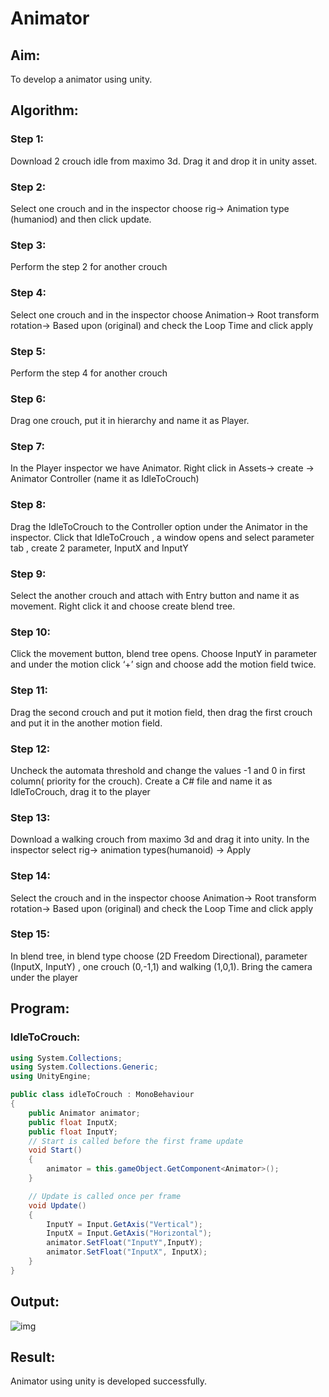 # Animator

## Aim:
To develop a animator using unity.

## Algorithm:
### Step 1: 
Download 2 crouch idle from maximo 3d. Drag it and drop it in unity asset.
### Step 2: 
Select one crouch and in the inspector choose rig-> Animation type (humaniod) and then click update.
### Step 3: 
Perform the step 2 for another crouch
### Step 4: 
Select one crouch and in the inspector choose Animation-> Root transform rotation-> Based upon (original)  and check the Loop Time and click apply
### Step 5: 
Perform the step 4 for another crouch
### Step 6: 
Drag one crouch, put it in hierarchy and name it as Player.
### Step 7: 
In the Player inspector we have Animator. Right click in Assets-> create -> Animator Controller (name it as IdleToCrouch)
### Step 8: 
Drag the IdleToCrouch to the Controller option under the Animator in the inspector. Click that IdleToCrouch , a window opens and select parameter tab , create 2 parameter, InputX and InputY
### Step 9: 
Select the another crouch and attach with Entry button and name it as movement. Right click it and choose create blend tree.
### Step 10: 
Click the movement button, blend tree opens. Choose InputY in parameter and under the motion click ‘+’ sign and choose add the motion field twice.
### Step 11: 
Drag the second crouch and put it motion field, then drag the first crouch and put it in the another motion field.
### Step 12: 
Uncheck the automata threshold and change the values -1 and 0 in first column( priority for the crouch). Create a C# file and name it as IdleToCrouch, drag it to the player
### Step 13: 
Download a walking crouch from maximo 3d and drag it into unity. In the inspector select rig-> animation types(humanoid) -> Apply
### Step 14: 
Select the crouch and in the inspector choose Animation-> Root transform rotation-> Based upon (original)  and check the Loop Time and click apply
### Step 15: 
In blend tree, in blend type choose (2D Freedom Directional), parameter (InputX, InputY) , one crouch (0,-1,1) and walking (1,0,1). Bring the camera under the player 

## Program:
### IdleToCrouch:
```c#
using System.Collections;
using System.Collections.Generic;
using UnityEngine;

public class idleToCrouch : MonoBehaviour
{
    public Animator animator;
    public float InputX;
    public float InputY;
    // Start is called before the first frame update
    void Start()
    {
        animator = this.gameObject.GetComponent<Animator>();
    }

    // Update is called once per frame
    void Update()
    {
        InputY = Input.GetAxis("Vertical");
        InputX = Input.GetAxis("Horizontal");
        animator.SetFloat("InputY",InputY);
        animator.SetFloat("InputX", InputX);
    }
}
```
## Output:

![img](https://user-images.githubusercontent.com/75413726/174094202-45f7738a-81f1-4c16-9410-400ac8fa8c2c.png)

## Result:

Animator using unity is developed successfully.

